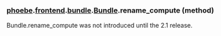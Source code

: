 ### [phoebe](phoebe.md).[frontend](phoebe.frontend.md).[bundle](phoebe.frontend.bundle.md).[Bundle](phoebe.frontend.bundle.Bundle.md).rename_compute (method)

Bundle.rename_compute was not introduced until the 2.1 release.


